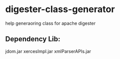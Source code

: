 digester-class-generator
========================

help generaoring class for apache digester

Dependency Lib:
-------------
jdom.jar
xercesImpl.jar
xmlParserAPIs.jar
